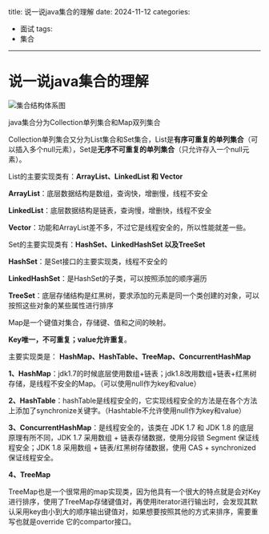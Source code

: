 title: 说一说java集合的理解
date: 2024-11-12
categories:
- 面试
tags:
- 集合
---

# 说一说java集合的理解

![集合结构体系图](/assets/%E9%9B%86%E5%90%88%E7%BB%93%E6%9E%84%E4%BD%93%E7%B3%BB%E5%9B%BE.png)



java集合分为Collection单列集合和Map双列集合



Collection单列集合又分为List集合和Set集合，List是**有序可重复的单列集合**（可以插入多个null元素），Set是**无序不可重复的单列集合**（只允许存入一个null元素）。

List的主要实现类有：**ArrayList、LinkedList 和 Vector**

**ArrayList**：底层数据结构是数组，查询快，增删慢，线程不安全

**LinkedList**：底层数据结构是链表，查询慢，增删快，线程不安全

**Vector**：功能和ArrayList差不多，不过它是线程安全的，所以性能就差一些。

Set的主要实现类有：**HashSet、LinkedHashSet 以及TreeSet**

**HashSet**：是Set接口的主要实现类，线程不安全的

**LinkedHashSet**：是HashSet的子类，可以按照添加的顺序遍历

**TreeSet**：底层存储结构是红黑树，要求添加的元素是同一个类创建的对象，可以按照这些对象的某些属性进行排序



Map是一个键值对集合，存储键、值和之间的映射。

 **Key唯一，不可重复；value允许重复**。

主要实现类是： **HashMap、HashTable、TreeMap、ConcurrentHashMap** 

**1、HashMap**：jdk1.7的时候底层使用数组+链表；jdk1.8改用数组+链表+红黑树存储，是线程不安全的Map。（可以使用null作为key和value）

**2、HashTable**：hashTable是线程安全的，它实现线程安全的方法是在各个方法上添加了synchronize关键字。（Hashtable不允许使用null作为key和value）

**3、ConcurrentHashMap**：是线程安全的，该类在 JDK 1.7 和 JDK 1.8 的底层原理有所不同，JDK 1.7 采用数组 + 链表存储数据，使用分段锁 Segment 保证线程安全；JDK 1.8 采用数组 + 链表/红黑树存储数据，使用 CAS + synchronized 保证线程安全。

**4、TreeMap**

TreeMap也是一个很常用的map实现类，因为他具有一个很大的特点就是会对Key进行排序，使用了TreeMap存储键值对，再使用iterator进行输出时，会发现其默认采用key由小到大的顺序输出键值对，如果想要按照其他的方式来排序，需要重写也就是override 它的compartor接口。


